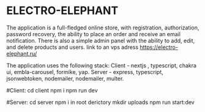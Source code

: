 # ELECTRO-ELEPHANT
The application is a full-fledged online store, with registration, authorization, password recovery, the ability to place an order and receive an email notification. 
There is also a simple admin panel with the ability to add, edit, and delete products and users.
link to an vps adress https://electro-elephant.ru/


The application uses the following stack:
Client - nextjs , typescript, chakra ui, embla-carousel, formike, yap.
Server - express, typescript, jsonwebtoken, nodemailer, nodemailer, multer.


#Client: 
cd client
npm i
npm run dev

#Server: 
cd server
npm i
in root derictory mkdir uploads
npm run start:dev
